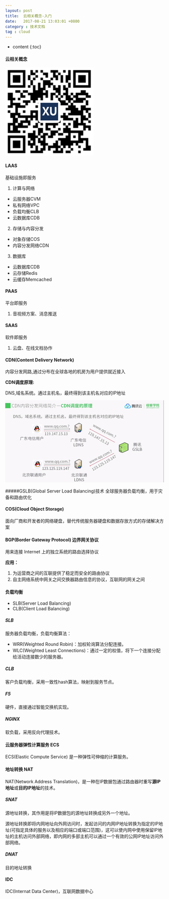 ```yaml
---
layout: post
title:  云相关概念-入门
date:   2017-08-21 13:03:01 +0800
category : 技术文档
tag : cloud
---
```

 
 * content
{:toc}


#### 云相关概念

![](/_posts/resources/site.png)
#### LAAS 

基础设施即服务

1. 计算与网络
  - 云服务器CVM
  - 私有网络VPC
  - 负载均衡CLB
  - 云数据库CDB
2. 存储与内容分发
  - 对象存储COS
  - 内容分发网络CDN
3. 数据库
  - 云数据库CDB
  - 云存储Redis
  - 云缓存Memcached

#### PAAS

平台即服务
1. 音视频方案、消息推送

#### SAAS

软件即服务
1. 云盘、在线文档协作

#### CDN(Content Delivery Network)

内容分发网路,通过分布在全球各地的机房为用户提供就近接入

**CDN调度原理:**

DNS,域名系统。通过主机名，最终得到该主机名对应的IP地址

![](/_posts/images/cloud/CDN原理.png)


#####GSLB(Global Server Load Balancing)技术
全球服务器负载均衡，用于灾备和路由优化



#### COS(Cloud Object Storage)

面向厂商和开发者的网络硬盘，替代传统服务器硬盘和数据存放方式的存储解决方案

#### BGP(Border Gateway Protocol) 边界网关协议

用来连接 Internet 上的独立系统的路由选择协议

**应用：**

1. 为运营商之间的互联提供了稳定而安全的路由协议 
2. 自主网络系统中网关之间交换器路由信息的协议，互联网的网关之间

#### 负载均衡
- SLB(Server Load Balancing) 
- CLB(Client Load Balancing)
##### SLB
服务器负载均衡，负载均衡算法：
- WRR(Weighted Round Robin)：加权轮询算法分配连接。
- WLC(Weighted Least Connections)：通过一定的权值，将下一个连接分配给活动连接数少的服务器。
##### CLB
客户负载均衡，采用一致性hash算法，映射到服务节点。
##### F5
硬件，直接通过智能交换机实现。
##### NGINX
软负载，采用反向代理技术。

#### 云服务器弹性计算服务 ECS
ECS(Elastic Compute Service) 是一种弹性可伸缩的计算服务。

#### 地址转换 NAT
NAT(Network Address Translation)，是一种在IP数据包通过路由器时重写**源IP地址**或**目的IP地址**的技术。
##### SNAT
源地址转换，其作用是将IP数据包的源地址转换成另外一个地址。

源地址转换即将内网地址向外网访问时，发起访问的内网IP地址转换为指定的IP地址(可指定具体的服务以及相应的端口或端口范围)，这可以使内网中使用保留IP地址的主机访问外部网络，即内网的多部主机可以通过一个有效的公网IP地址访问外部网络。
##### DNAT
目的地址转换

#### IDC
IDC(Internat Data Center)，互联网数据中心
